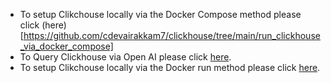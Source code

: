 * To setup Clikchouse locally via the Docker Compose method please click (here)[https://github.com/cdevairakkam7/clickhouse/tree/main/run_clickhouse_via_docker_compose]
*  To Query Clickhouse via Open AI please click [here](https://github.com/cdevairakkam7/clickhouse/tree/main/connect_open_ai_to_clickhouse).
* To setup Clikchouse locally via the Docker run method please click [here](https://github.com/cdevairakkam7/clickhouse/tree/main/run_clickhouse_docker_run). 

